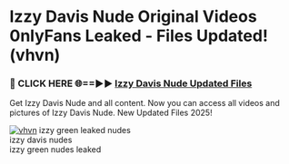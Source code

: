 # Izzy Davis Nude Original Videos 0nlyFans Leaked - Files Updated! (vhvn)

<h3>🔴 CLICK HERE 🌐==►► <a href="https://tinyurl.com/yrmya6cz" rel="nofollow">Izzy Davis Nude Updated Files</a></h3>

Get Izzy Davis Nude and all content. Now you can access all videos and pictures of Izzy Davis Nude. New Updated Files 2025!

[![vhvn](https://i.imgur.com/FMdXYCs.gif)](https://tinyurl.com/yrmya6cz)
izzy green leaked nudes<br>
izzy davis nudes<br>
izzy green nudes leaked